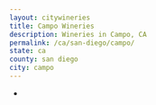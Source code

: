 ```yaml
---
layout: citywineries
title: Campo Wineries
description: Wineries in Campo, CA
permalink: /ca/san-diego/campo/
state: ca
county: san diego
city: campo
---
```

-
